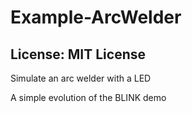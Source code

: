 # Example-ArcWelder
## License: MIT License

Simulate an arc welder with a LED

A simple evolution of the BLINK demo
